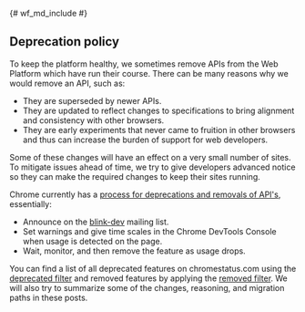 {# wf_md_include #}

## Deprecation policy

To keep the platform healthy, we sometimes remove APIs from the Web Platform
which have run their course. There can be many reasons why we would remove an
API, such as: 

* They are superseded by newer APIs.
* They are updated to reflect changes to specifications to bring alignment and
  consistency with other browsers.
* They are early experiments that never came to fruition in other browsers
  and thus can increase the burden of support for web developers.

Some of these changes will have an effect on a very small number of sites. To
mitigate issues ahead of time, we try to give developers advanced notice so
they can make the required changes to keep their sites running.


Chrome currently has a
[process for deprecations and removals of API's](http://www.chromium.org/blink#TOC-Launch-Process:-Deprecation),
essentially:

* Announce on the
  [blink-dev](https://groups.google.com/a/chromium.org/forum/#!forum/blink-dev)
  mailing list.
* Set warnings and give time scales in the Chrome DevTools Console when usage
  is detected on the page.
* Wait, monitor, and then remove the feature as usage drops.

You can find a list of all deprecated features on chromestatus.com using the 
[deprecated filter](https://www.chromestatus.com/features#deprecated)
and removed features by applying the
[removed filter](https://www.chromestatus.com/features#removed).
We will also try to summarize some of the changes, reasoning, and migration
paths in these posts.
